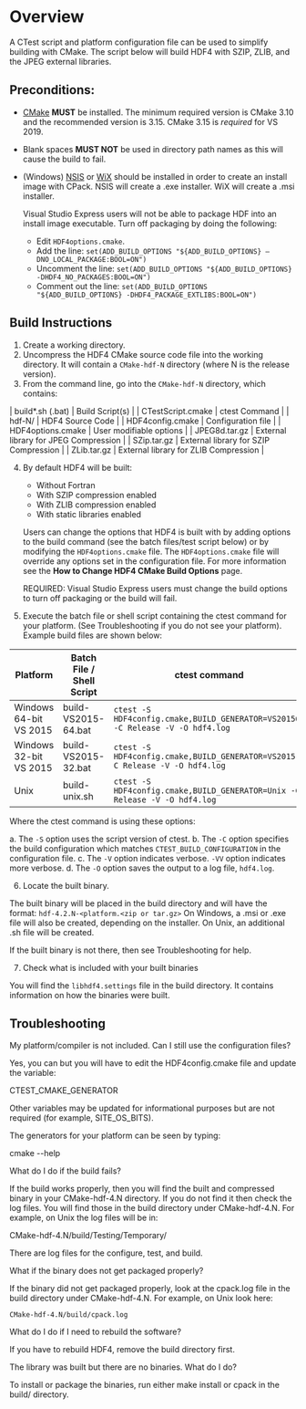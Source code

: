 # Overview

A CTest script and platform configuration file can be used to simplify building with CMake. The script below will build HDF4 with SZIP, ZLIB, and the JPEG external libraries.

## Preconditions:

* [CMake](https://www.cmake.org) **MUST** be installed. The minimum required version is CMake 3.10 and the recommended version is 3.15. CMake 3.15 is *required* for VS 2019.
* Blank spaces **MUST NOT** be used in directory path names as this will cause the build to fail.
* (Windows) [NSIS](http://nsis.sourceforge.net/Main_Page) or [WiX](http://www.wixtoolset.org/) should be installed in order to create an install image with CPack. NSIS will create a .exe installer. WiX will create a .msi installer.

   Visual Studio Express users will not be able to package HDF into an install image executable. Turn off packaging by doing the following:

   * Edit `HDF4options.cmake`.
   * Add the line:   `set(ADD_BUILD_OPTIONS "${ADD_BUILD_OPTIONS} –DNO_LOCAL_PACKAGE:BOOL=ON")`
   * Uncomment the line:   `set(ADD_BUILD_OPTIONS "${ADD_BUILD_OPTIONS} -DHDF4_NO_PACKAGES:BOOL=ON")`
   * Comment out the line:   `set(ADD_BUILD_OPTIONS "${ADD_BUILD_OPTIONS} -DHDF4_PACKAGE_EXTLIBS:BOOL=ON")`

## Build Instructions

1. Create a working directory.
2. Uncompress the HDF4 CMake source code file into the working directory. It will contain a `CMake-hdf-N` directory (where N is the release version).
3. From the command line, go into the `CMake-hdf-N` directory, which contains:

| build*.sh (.bat) | Build Script(s) |
| CTestScript.cmake | ctest Command |
| hdf-N/ | HDF4 Source Code | 
| HDF4config.cmake | Configuration file |
| HDF4options.cmake | User modifiable options |
| JPEG8d.tar.gz | External library for JPEG Compression |
| SZip.tar.gz | External library for SZIP Compression |
| ZLib.tar.gz | External library for ZLIB Compression |

4. By default HDF4 will be built:
   * Without Fortran
   * With SZIP compression enabled
   * With ZLIB compression enabled
   * With static libraries enabled

   Users can change the options that HDF4 is built with by adding options to the build command (see the batch files/test script below) or by modifying the `HDF4options.cmake` file. The `HDF4options.cmake` file will override any options set in the configuration file. For more information see the **How to Change HDF4 CMake Build Options** page.

   REQUIRED: Visual Studio Express users must change the build options to turn off packaging or the build will fail.
 
5. Execute the batch file or shell script containing the ctest command for your platform.  (See Troubleshooting if you do not see your platform).
Example build files are shown below:

| Platform | Batch File / Shell Script | ctest command | 
| --- | ---- | ----- | 
| Windows 64-bit VS 2015 | build-VS2015-64.bat | `ctest -S HDF4config.cmake,BUILD_GENERATOR=VS201564 -C Release -V -O hdf4.log` |
| Windows 32-bit VS 2015 | build-VS2015-32.bat | `ctest -S HDF4config.cmake,BUILD_GENERATOR=VS2015 -C Release -V -O hdf4.log` |
| Unix | build-unix.sh | `ctest -S HDF4config.cmake,BUILD_GENERATOR=Unix -C Release -V -O hdf4.log` |

Where the ctest command is using these options:

   a. The `-S` option uses the script version of ctest.
   b. The `-C` option specifies the build configuration which matches `CTEST_BUILD_CONFIGURATION` in the configuration file.
   c. The `-V` option indicates verbose. `-VV` option indicates more verbose.
   d. The `-O` option saves the output to a log file, `hdf4.log`.

6. Locate the built binary.

The built binary will be placed in the build directory and will have the format:
`hdf-4.2.N-<platform.<zip or tar.gz>`
On Windows, a .msi or .exe file will also be created, depending on the installer. On Unix, an additional .sh file will be created.

If the built binary is not there, then see Troubleshooting for help.
 
7. Check what is included with your built binaries 
 
You will find the `libhdf4.settings` file in the build directory. It contains information on how the binaries were built.
 
## Troubleshooting
 
My platform/compiler is not included. Can I still use the configuration files?

Yes, you can but you will have to edit the HDF4config.cmake file and update the variable:

   CTEST_CMAKE_GENERATOR
  
Other variables may be updated for informational purposes but are not required (for example, SITE_OS_BITS).

The generators for your platform can be seen by typing:

   cmake --help
  
 

What do I do if the build fails?

If the build works properly, then you will find the built and compressed binary in your CMake-hdf-4.N directory. If you do not find it then check the log files. You will find those in the build directory under CMake-hdf-4.N. For example, on Unix the log files will be in:

   CMake-hdf-4.N/build/Testing/Temporary/
  
There are log files for the configure, test, and build.

 

What if the binary does not get packaged properly?

If the binary did not get packaged properly, look at the cpack.log file in the build directory under CMake-hdf-4.N. For example, on Unix look here:

    CMake-hdf-4.N/build/cpack.log
   
What do I do if I need to rebuild the software?

If you have to rebuild HDF4, remove the build directory first.

 

The library was built but there are no binaries. What do I do?

To install or package the binaries, run either make install or cpack in the build/ directory.
